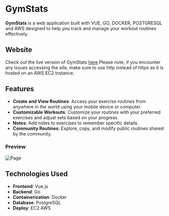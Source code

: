 # GymStats

**GymStats** is a web application built with VUE, GO, DOCKER, POSTGRESQL and AWS designed to help you track and manage your workout routines effectively.

## Website
Check out the live version of GymStats [here](http://gymstats.duckdns.org/)
Please note, if you encounter any issues accessing the site, make sure to use http instead of https as it is hosted on an AWS EC2 instance.
 
## Features

- **Create and View Routines**: Access your exercise routines from anywhere in the world using your mobile device or computer.
- **Customizable Workouts**: Customize your routines with your preferred exercises and adjust sets based on your progress.
- **Notes**: Add notes to exercises to remember specific details.
- **Community Routines**: Explore, copy, and modify public routines shared by the community.

### Preview
![Page](https://firebasestorage.googleapis.com/v0/b/portfolio-38c72.appspot.com/o/projects%2Fgymstats.png?alt=media&token=2b847b2f-bedf-4dba-a410-ebc7c55bd020)

## Technologies Used

- **Frontend**: Vue.js
- **Backend**: Go
- **Containerization**: Docker
- **Database**: PostgreSQL
- **Deploy**: EC2 AWS

